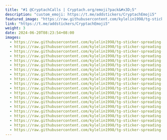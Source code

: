 ```yaml
---
title: "#1 @CryptachCalls | Cryptach.org/emoji?pack&#x3D;5"
description: "custom_emoji: https://t.me/addstickers/CryptachEmoji5"
featured_image: "https://raw.githubusercontent.com/kylelin1998/tg-sticker-spreading-worldwide-images/main/img/8c008848-70dc-47d4-b2f3-d54399c910ce.jpg"
link: "https://t.me/addstickers/CryptachEmoji5"
weight: 3
date: 2024-06-20T08:23:54+08:00
images:
  - https://raw.githubusercontent.com/kylelin1998/tg-sticker-spreading-worldwide-images/main/img/8c008848-70dc-47d4-b2f3-d54399c910ce.jpg
  - https://raw.githubusercontent.com/kylelin1998/tg-sticker-spreading-worldwide-images/main/img/619c034a-b929-4771-9ad2-05f1caa8f14c.jpg
  - https://raw.githubusercontent.com/kylelin1998/tg-sticker-spreading-worldwide-images/main/img/18206065-b2f4-4542-bbc1-96f5bbdc26d8.jpg
  - https://raw.githubusercontent.com/kylelin1998/tg-sticker-spreading-worldwide-images/main/img/b5c54bec-8bc2-48d6-a7ae-7e22552fb924.jpg
  - https://raw.githubusercontent.com/kylelin1998/tg-sticker-spreading-worldwide-images/main/img/8714fbe4-4755-477f-96ea-d0b4f0a20d3e.jpg
  - https://raw.githubusercontent.com/kylelin1998/tg-sticker-spreading-worldwide-images/main/img/3c55e259-2cf3-477a-9518-727955501260.jpg
  - https://raw.githubusercontent.com/kylelin1998/tg-sticker-spreading-worldwide-images/main/img/18a3916c-057d-44d2-93fe-33fe5f1c3063.jpg
  - https://raw.githubusercontent.com/kylelin1998/tg-sticker-spreading-worldwide-images/main/img/334b9f4e-1b9d-4016-99d9-72b2ea1229c3.jpg
  - https://raw.githubusercontent.com/kylelin1998/tg-sticker-spreading-worldwide-images/main/img/5dd3ed17-9e3a-439b-84c5-acc72d15903f.jpg
  - https://raw.githubusercontent.com/kylelin1998/tg-sticker-spreading-worldwide-images/main/img/f4fffc65-f999-4137-8ae9-17cc1597b803.jpg
  - https://raw.githubusercontent.com/kylelin1998/tg-sticker-spreading-worldwide-images/main/img/99f0e205-20e3-4b54-b239-2a7f20dd0e6c.jpg
  - https://raw.githubusercontent.com/kylelin1998/tg-sticker-spreading-worldwide-images/main/img/9efc3da8-6053-40d6-8db3-fd2a281f6e69.jpg
  - https://raw.githubusercontent.com/kylelin1998/tg-sticker-spreading-worldwide-images/main/img/0353ba3f-907b-4af6-b76c-85ce284d56f5.jpg
  - https://raw.githubusercontent.com/kylelin1998/tg-sticker-spreading-worldwide-images/main/img/84a92ca4-38c7-4b2a-b822-5617dfc4f2e5.jpg
  - https://raw.githubusercontent.com/kylelin1998/tg-sticker-spreading-worldwide-images/main/img/79e28a9c-c810-4f64-953e-86275322e020.jpg
  - https://raw.githubusercontent.com/kylelin1998/tg-sticker-spreading-worldwide-images/main/img/cd52f9b9-3127-47a2-88d9-df0677e40284.jpg
  - https://raw.githubusercontent.com/kylelin1998/tg-sticker-spreading-worldwide-images/main/img/ac46567d-1ce0-4e75-81e7-84b760dca4bb.jpg
  - https://raw.githubusercontent.com/kylelin1998/tg-sticker-spreading-worldwide-images/main/img/7b8621cc-5fef-4df0-8a9b-496263a25991.jpg
  - https://raw.githubusercontent.com/kylelin1998/tg-sticker-spreading-worldwide-images/main/img/8eda299a-2f66-45a9-8d80-5d4d800e47d2.jpg
  - https://raw.githubusercontent.com/kylelin1998/tg-sticker-spreading-worldwide-images/main/img/ab2f9e3f-7872-47d3-845d-c9742598d3c2.jpg
---
```

